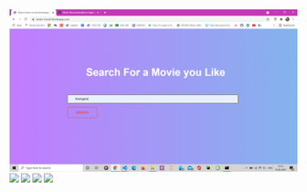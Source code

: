 <img src="static/img/home.png">
<img src=" images/HP.png">
<img src="images/CA.png">
<img src="images/RP.png">
<img src="images/Foot.png">
